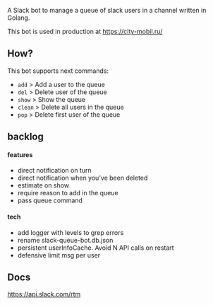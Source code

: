 A Slack bot to manage a queue of slack users in a channel written in Golang.

This bot is used in production at https://city-mobil.ru/

## How?

This bot supports next commands:

* `add`   >   Add a user to the queue
* `del`   >   Delete user of the queue
* `show`  >   Show the queue 
* `clean` >   Delete all users in the queue 
* `pop`  >   Delete first user of the queue

## backlog
#### features
* direct notification on turn
* direct notification when you've been deleted
* estimate on show
* require reason to add in the queue
* pass queue command
#### tech
* add logger with levels to grep errors
* rename slack-queue-bot.db.json
* persistent userInfoCache. Avoid N API calls on restart
* defensive limit msg per user


## Docs
https://api.slack.com/rtm
